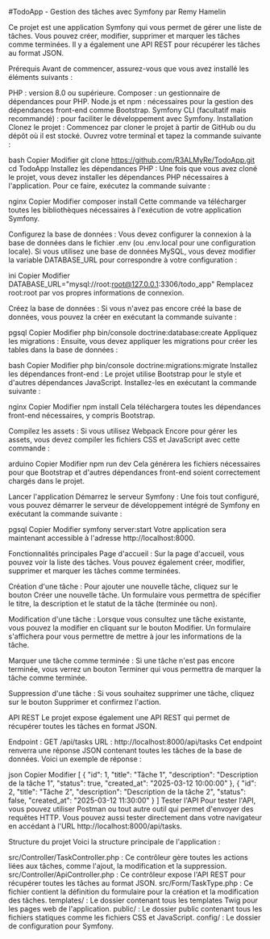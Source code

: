 #TodoApp - Gestion des tâches avec Symfony par Remy Hamelin

Ce projet est une application Symfony qui vous permet de gérer une liste de tâches. Vous pouvez créer, modifier, supprimer et marquer les tâches comme terminées. Il y a également une API REST pour récupérer les tâches au format JSON.

Prérequis
Avant de commencer, assurez-vous que vous avez installé les éléments suivants :

PHP : version 8.0 ou supérieure.
Composer : un gestionnaire de dépendances pour PHP.
Node.js et npm : nécessaires pour la gestion des dépendances front-end comme Bootstrap.
Symfony CLI (facultatif mais recommandé) : pour faciliter le développement avec Symfony.
Installation
Clonez le projet : Commencez par cloner le projet à partir de GitHub ou du dépôt où il est stocké. Ouvrez votre terminal et tapez la commande suivante :

bash
Copier
Modifier
git clone https://github.com/R3ALMyRe/TodoApp.git
cd TodoApp
Installez les dépendances PHP : Une fois que vous avez cloné le projet, vous devez installer les dépendances PHP nécessaires à l'application. Pour ce faire, exécutez la commande suivante :

nginx
Copier
Modifier
composer install
Cette commande va télécharger toutes les bibliothèques nécessaires à l'exécution de votre application Symfony.

Configurez la base de données : Vous devez configurer la connexion à la base de données dans le fichier .env (ou .env.local pour une configuration locale). Si vous utilisez une base de données MySQL, vous devez modifier la variable DATABASE_URL pour correspondre à votre configuration :

ini
Copier
Modifier
DATABASE_URL="mysql://root:root@127.0.0.1:3306/todo_app"
Remplacez root:root par vos propres informations de connexion.

Créez la base de données : Si vous n'avez pas encore créé la base de données, vous pouvez la créer en exécutant la commande suivante :

pgsql
Copier
Modifier
php bin/console doctrine:database:create
Appliquez les migrations : Ensuite, vous devez appliquer les migrations pour créer les tables dans la base de données :

bash
Copier
Modifier
php bin/console doctrine:migrations:migrate
Installez les dépendances front-end : Le projet utilise Bootstrap pour le style et d'autres dépendances JavaScript. Installez-les en exécutant la commande suivante :

nginx
Copier
Modifier
npm install
Cela téléchargera toutes les dépendances front-end nécessaires, y compris Bootstrap.

Compilez les assets : Si vous utilisez Webpack Encore pour gérer les assets, vous devez compiler les fichiers CSS et JavaScript avec cette commande :

arduino
Copier
Modifier
npm run dev
Cela générera les fichiers nécessaires pour que Bootstrap et d'autres dépendances front-end soient correctement chargés dans le projet.

Lancer l'application
Démarrez le serveur Symfony : Une fois tout configuré, vous pouvez démarrer le serveur de développement intégré de Symfony en exécutant la commande suivante :

pgsql
Copier
Modifier
symfony server:start
Votre application sera maintenant accessible à l'adresse http://localhost:8000.

Fonctionnalités principales
Page d'accueil : Sur la page d'accueil, vous pouvez voir la liste des tâches. Vous pouvez également créer, modifier, supprimer et marquer les tâches comme terminées.

Création d'une tâche : Pour ajouter une nouvelle tâche, cliquez sur le bouton Créer une nouvelle tâche. Un formulaire vous permettra de spécifier le titre, la description et le statut de la tâche (terminée ou non).

Modification d'une tâche : Lorsque vous consultez une tâche existante, vous pouvez la modifier en cliquant sur le bouton Modifier. Un formulaire s'affichera pour vous permettre de mettre à jour les informations de la tâche.

Marquer une tâche comme terminée : Si une tâche n'est pas encore terminée, vous verrez un bouton Terminer qui vous permettra de marquer la tâche comme terminée.

Suppression d'une tâche : Si vous souhaitez supprimer une tâche, cliquez sur le bouton Supprimer et confirmez l'action.

API REST
Le projet expose également une API REST qui permet de récupérer toutes les tâches en format JSON.

Endpoint : GET /api/tasks
URL : http://localhost:8000/api/tasks
Cet endpoint renverra une réponse JSON contenant toutes les tâches de la base de données. Voici un exemple de réponse :

json
Copier
Modifier
[
    {
        "id": 1,
        "title": "Tâche 1",
        "description": "Description de la tâche 1",
        "status": true,
        "created_at": "2025-03-12 10:00:00"
    },
    {
        "id": 2,
        "title": "Tâche 2",
        "description": "Description de la tâche 2",
        "status": false,
        "created_at": "2025-03-12 11:30:00"
    }
]
Tester l'API
Pour tester l'API, vous pouvez utiliser Postman ou tout autre outil qui permet d'envoyer des requêtes HTTP. Vous pouvez aussi tester directement dans votre navigateur en accédant à l'URL http://localhost:8000/api/tasks.

Structure du projet
Voici la structure principale de l'application :

src/Controller/TaskController.php : Ce contrôleur gère toutes les actions liées aux tâches, comme l'ajout, la modification et la suppression.
src/Controller/ApiController.php : Ce contrôleur expose l'API REST pour récupérer toutes les tâches au format JSON.
src/Form/TaskType.php : Ce fichier contient la définition du formulaire pour la création et la modification des tâches.
templates/ : Le dossier contenant tous les templates Twig pour les pages web de l'application.
public/ : Le dossier public contenant tous les fichiers statiques comme les fichiers CSS et JavaScript.
config/ : Le dossier de configuration pour Symfony.



